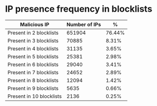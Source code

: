 # IP presence frequency in blocklists
| Malicious IP | Number of IPs | % |
|----|----|----|
| Present in 2 blocklists | 651904 | 76.44% |
| Present in 3 blocklists | 70885 | 8.31% |
| Present in 4 blocklists | 31135 | 3.65% |
| Present in 5 blocklists | 25381 | 2.98% |
| Present in 6 blocklists | 29040 | 3.41% |
| Present in 7 blocklists | 24652 | 2.89% |
| Present in 8 blocklists | 12094 | 1.42% |
| Present in 9 blocklists | 5635 | 0.66% |
| Present in 10 blocklists | 2136 | 0.25% |
